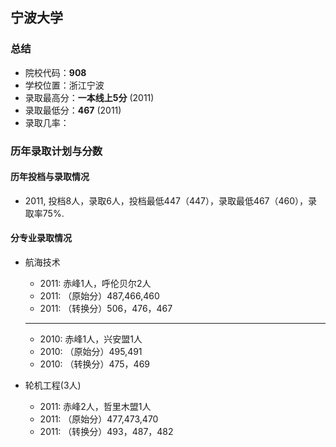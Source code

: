 ## 宁波大学  
  
### 总结  
- 院校代码：__908__  
- 学校位置：浙江宁波  
- 录取最高分：__一本线上5分__ (2011)  
- 录取最低分：__467__ (2011)  
- 录取几率：  
 
  
### 历年录取计划与分数  

#### 历年投档与录取情况  
- 2011, 投档8人，录取6人，投档最低447（447），录取最低467（460），录取率75%.  
  

#### 分专业录取情况  
- 航海技术   
    - 2011:  赤峰1人，呼伦贝尔2人  
    - 2011: （原始分）487,466,460  
    - 2011: （转换分）506，476，467  
  ---  
    - 2010:  赤峰1人，兴安盟1人  
    - 2010: （原始分）495,491  
    - 2010: （转换分）475，469  
  
- 轮机工程(3人)  
    - 2011:  赤峰2人，哲里木盟1人  
    - 2011: （原始分）477,473,470  
    - 2011: （转换分）493，487，482  
